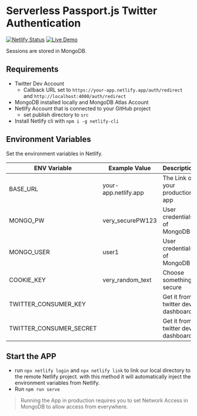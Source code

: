 # Serverless Passport.js Twitter Authentication

[![Netlify Status](https://api.netlify.com/api/v1/badges/78d26e11-70d9-4eb7-9cd3-2c9434698841/deploy-status)](https://app.netlify.com/sites/serverless-twitter-login/deploys)
[![Live Demo](https://img.shields.io/badge/Live Preview-Click Me-green.svg?style=social)](https://serverless-twitter-login.netlify.app/)

Sessions are stored in MongoDB.

## Requirements

- Twitter Dev Account
  - Callback URL set to `https://your-app.netlify.app/auth/redirect` and `http://localhost:4000/auth/redirect`
- MongoDB installed locally and MongoDB Atlas Account
- Netlify Account that is connected to your GitHub project
  - set publish directory to `src`
- Install Netlify cli with `npm i -g netlify-cli`

## Environment Variables

Set the environment variables in Netlify.

| ENV Variable            | Example Value        | Description                       |
| ----------------------- | -------------------- | --------------------------------- |
| BASE_URL                | your-app.netlify.app | The Link of your production app   |
| MONGO_PW                | very_securePW123     | User credentials of MongoDB       |
| MONGO_USER              | user1                | User credentials of MongoDB       |
| COOKIE_KEY              | very_random_text     | Choose something secure           |
| TWITTER_CONSUMER_KEY    |                      | Get it from twitter dev dashboard |
| TWITTER_CONSUMER_SECRET |                      | Get it from twitter dev dashboard |

## Start the APP

- run `npx netlify login` and `npx netlify link` to link our local directory to the remote Netlify project. with this method it will automatically inject the environment variables from Netlify.
- Run `npm run serve`

> Running the App in production requires you to set Network Access in MongoDB to allow access from everywhere.
